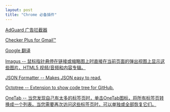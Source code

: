 ```yaml
---
layout: post
title: "Chrome 必备插件"
---
```


<a href="" target="_blank"></a>
<a href="" target="_blank"></a>
<a href="" target="_blank"></a>



<a href="https://chrome.google.com/webstore/detail/adguard-adblocker/bgnkhhnnamicmpeenaelnjfhikgbkllg" target="_blank">AdGuard 广告拦截器</a>

<a href="https://chrome.google.com/webstore/detail/checker-plus-for-gmail/oeopbcgkkoapgobdbedcemjljbihmemj" target="_blank">Checker Plus for Gmail™</a>

<a href="https://chrome.google.com/webstore/detail/google-translate/aapbdbdomjkkjkaonfhkkikfgjllcleb" target="_blank">Google 翻译</a>

<a href="https://chrome.google.com/webstore/detail/imagus/immpkjjlgappgfkkfieppnmlhakdmaab" target="_blank">Imagus -- 鼠标指针悬停在链接或缩略图上时直接在当前页面的弹出视图上显示这些图片、HTML5 视频/音频和内容专辑。</a>

<a href="https://chrome.google.com/webstore/detail/json-formatter/bcjindcccaagfpapjjmafapmmgkkhgoa" target="_blank">JSON Formatter -- Makes JSON easy to read.</a>

<a href="https://chrome.google.com/webstore/detail/octotree/bkhaagjahfmjljalopjnoealnfndnagc" target="_blank">Octotree -- Extension to show code tree for GitHub.</a>

<a href="https://chrome.google.com/webstore/detail/onetab/chphlpgkkbolifaimnlloiipkdnihall" target="_blank">OneTab -- 当您发现自己有太多的标签页时，单击OneTab图标，将所有标签页转换成一个列表。当您需要再次访问这些标签页时，可以单独或全部恢复它们。</a>
